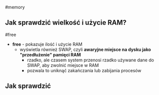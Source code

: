 #memory

## Jak sprawdzić wielkość i użycie RAM?
#free
- **free** - pokazuje ilość i użycie RAM
	- wyświetla również SWAP, czyli **awaryjne miejsce na dysku jako "przedłużenie" pamięci RAM**
		- rzadko, ale czasem system przenosi rzadko używane dane do SWAP, aby zwolnić miejsce w RAM
		- pozwala to uniknąć zakańczania lub zabijania procesów

## Jak sprawdzić